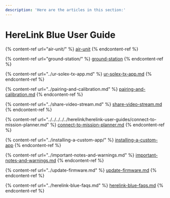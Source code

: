 ```yaml
---
description: 'Here are the articles in this section:'
---
```


# HereLink Blue User Guide

{% content-ref url="air-unit/" %}
[air-unit](air-unit/)
{% endcontent-ref %}

{% content-ref url="ground-station/" %}
[ground-station](ground-station/)
{% endcontent-ref %}

{% content-ref url="../ur-solex-tx-app.md" %}
[ur-solex-tx-app.md](../ur-solex-tx-app.md)
{% endcontent-ref %}

{% content-ref url="../pairing-and-calibration.md" %}
[pairing-and-calibration.md](../pairing-and-calibration.md)
{% endcontent-ref %}

{% content-ref url="../share-video-stream.md" %}
[share-video-stream.md](../share-video-stream.md)
{% endcontent-ref %}

{% content-ref url="../../../../../herelink/herelink-user-guides/connect-to-mission-planner.md" %}
[connect-to-mission-planner.md](../../../../../herelink/herelink-user-guides/connect-to-mission-planner.md)
{% endcontent-ref %}

{% content-ref url="../installing-a-custom-app/" %}
[installing-a-custom-app](../installing-a-custom-app/)
{% endcontent-ref %}

{% content-ref url="../important-notes-and-warnings.md" %}
[important-notes-and-warnings.md](../important-notes-and-warnings.md)
{% endcontent-ref %}

{% content-ref url="../update-firmware.md" %}
[update-firmware.md](../update-firmware.md)
{% endcontent-ref %}

{% content-ref url="../herelink-blue-faqs.md" %}
[herelink-blue-faqs.md](../herelink-blue-faqs.md)
{% endcontent-ref %}
